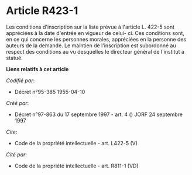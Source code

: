 # Article R423-1

Les conditions d'inscription sur la liste prévue à l'article L. 422-5 sont appréciées à la date d'entrée en vigueur de celui-
ci. Ces conditions sont, en ce qui concerne les personnes morales, appréciées en la personne des auteurs de la demande. Le
maintien de l'inscription est subordonné au respect des conditions au vu desquelles le directeur général de l'institut a
statué.

**Liens relatifs à cet article**

_Codifié par_:

  - Décret n°95-385 1955-04-10

_Créé par_:

  - Décret n°97-863 du 17 septembre 1997 - art. 4 () JORF 24 septembre 1997

_Cite_:

  - Code de la propriété intellectuelle - art. L422-5 (V)

_Cité par_:

  - Code de la propriété intellectuelle - art. R811-1 (VD)
